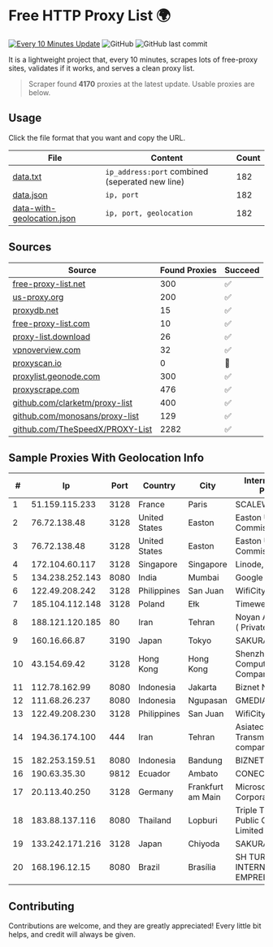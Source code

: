 
# Free HTTP Proxy List 🌍

[![Every 10 Minutes Update](https://github.com/mertguvencli/http-proxy-list/actions/workflows/main.yml/badge.svg?branch=main)](https://github.com/mertguvencli/http-proxy-list/actions/workflows/main.yml)
![GitHub](https://img.shields.io/github/license/mertguvencli/http-proxy-list)
![GitHub last commit](https://img.shields.io/github/last-commit/mertguvencli/http-proxy-list)

It is a lightweight project that, every 10 minutes, scrapes lots of free-proxy sites, validates if it works, and serves a clean proxy list.


> Scraper found **4170** proxies at the latest update. Usable proxies are below.

## Usage

Click the file format that you want and copy the URL.


|File|Content|Count|
|----|-------|-----|
|[data.txt](https://raw.githubusercontent.com/mertguvencli/http-proxy-list/main/proxy-list/data.txt)|`ip_address:port` combined (seperated new line)|182|
|[data.json](https://raw.githubusercontent.com/mertguvencli/http-proxy-list/main/proxy-list/data.json)|`ip, port`|182|
|[data-with-geolocation.json](https://raw.githubusercontent.com/mertguvencli/http-proxy-list/main/proxy-list/data-with-geolocation.json)|`ip, port, geolocation`|182|

## Sources

|Source|Found Proxies|Succeed|
|------|-------------|-------|
|[free-proxy-list.net](https://free-proxy-list.net)|300|✅|
|[us-proxy.org](https://www.us-proxy.org)|200|✅|
|[proxydb.net](http://proxydb.net)|15|✅|
|[free-proxy-list.com](https://free-proxy-list.com/?page=&port=&type%5B%5D=http&type%5B%5D=https&up_time=0&search=Search)|10|✅|
|[proxy-list.download](https://www.proxy-list.download/HTTP)|26|✅|
|[vpnoverview.com](https://vpnoverview.com/privacy/anonymous-browsing/free-proxy-servers)|32|✅|
|[proxyscan.io](https://www.proxyscan.io)|0|🚫|
|[proxylist.geonode.com](https://proxylist.geonode.com/api/proxy-list?limit=300&page=1&sort_by=lastChecked&sort_type=desc&protocols=http,https)|300|✅|
|[proxyscrape.com](https://api.proxyscrape.com/v2/?request=displayproxies&protocol=http&timeout=10000&country=all&ssl=all&anonymity=all)|476|✅|
|[github.com/clarketm/proxy-list](https://raw.githubusercontent.com/clarketm/proxy-list/master/proxy-list-raw.txt)|400|✅|
|[github.com/monosans/proxy-list](https://raw.githubusercontent.com/monosans/proxy-list/main/proxies/http.txt)|129|✅|
|[github.com/TheSpeedX/PROXY-List](https://raw.githubusercontent.com/TheSpeedX/PROXY-List/master/http.txt)|2282|✅|


## Sample Proxies With Geolocation Info

|#|Ip|Port|Country|City|Internet Service Provider|
|-|--|----|-------|----|-------------------------|
|1|51.159.115.233|3128|France|Paris|SCALEWAY|
|2|76.72.138.48|3128|United States|Easton|Easton Utilities Commission|
|3|76.72.138.48|3128|United States|Easton|Easton Utilities Commission|
|4|172.104.60.117|3128|Singapore|Singapore|Linode, LLC|
|5|134.238.252.143|8080|India|Mumbai|Google LLC|
|6|122.49.208.242|3128|Philippines|San Juan|WifiCity, Inc|
|7|185.104.112.148|3128|Poland|Ełk|Timeweb-Artnet|
|8|188.121.120.185|80|Iran|Tehran|Noyan Abr Arvan Co. ( Private Joint Stock)|
|9|160.16.66.87|3190|Japan|Tokyo|SAKURA Internet Inc.|
|10|43.154.69.42|3128|Hong Kong|Hong Kong|Shenzhen Tencent Computer Systems Company Limited|
|11|112.78.162.99|8080|Indonesia|Jakarta|Biznet Networks|
|12|111.68.26.237|8080|Indonesia|Ngupasan|GMEDIA|
|13|122.49.208.230|3128|Philippines|San Juan|WifiCity, Inc|
|14|194.36.174.100|444|Iran|Tehran|Asiatech Data Transmission company|
|15|182.253.159.51|8080|Indonesia|Bandung|BIZNET|
|16|190.63.35.30|9812|Ecuador|Ambato|CONECEL|
|17|20.113.40.250|3128|Germany|Frankfurt am Main|Microsoft Corporation|
|18|183.88.137.116|8080|Thailand|Lopburi|Triple T Broadband Public Company Limited|
|19|133.242.171.216|3128|Japan|Chiyoda|SAKURA Internet Inc.|
|20|168.196.12.15|8080|Brazil|Brasília|SH TURBO INTERNET TEC. E EMPREENDIMENTOS|



## Contributing

Contributions are welcome, and they are greatly appreciated! Every
little bit helps, and credit will always be given.

